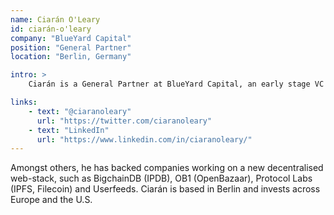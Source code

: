 ```yaml
---
name: Ciarán O'Leary
id: ciarán-o'leary
company: "BlueYard Capital"
position: "General Partner"
location: "Berlin, Germany"

intro: >
    Ciarán is a General Partner at BlueYard Capital, an early stage VC firm focusing on the decentralization of markets, empowerment of individuals and the liberation of data. 

links:
    - text: "@ciaranoleary"
      url: "https://twitter.com/ciaranoleary"
    - text: "LinkedIn"
      url: "https://www.linkedin.com/in/ciaranoleary/"
---
```


 Amongst others, he has backed companies working on a new decentralised web-stack, such as BigchainDB (IPDB), OB1 (OpenBazaar), Protocol Labs (IPFS, Filecoin) and Userfeeds. Ciarán is based in Berlin and invests across Europe and the U.S.
